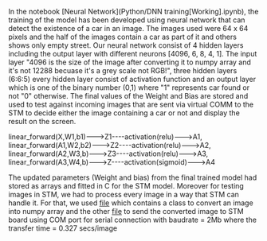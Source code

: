 In the notebook [Neural Network](Python/DNN training[Working].ipynb), the training of the model has been developed using neural network that can detect the existence of a car in an image. The images used were 64 x 64 pixels and the half of the images contain a car as part of it and others shows only empty street. Our neural network consist of 4 hidden layers including the output layer with different neurons [4096, 6, 8, 4, 1]. The input layer "4096 is the size of the image after converting it to numpy array and it's not 12288 becuase it's a grey scale not RGB!", three hidden layers (6:6:5) every hidden layer consist of activation function and an output layer which is one of the binary number (0,1) where "1" represents car found or not "0" otherwise. The final values of the Weight and Bias are stored and used to test against incoming images that are sent via virtual COMM to the STM to decide either the image containing a car or not and display the result on the screen. 

linear_forward(X,W1,b1)--->Z1----activation(relu)--->A1, linear_forward(A1,W2,b2)--->Z2----activation(relu)--->A2, linear_forward(A2,W3,b)--->Z3----activation(relu)--->A3, linear_forward(A3,W4,b)--->Z----activation(sigmoid)--->A4

The updated parameters (Weight and bias) from the final trained model had stored as arrays and fitted in C for the STM model. Moreover for testing images in STM, we had to process every image in a way that STM can handle it. For that, we used [file](Python/class_convert.py) which contains a class to convert an image into numpy array and the other [file]() to send the converted  image to STM board using COM port for serial connection with baudrate = 2Mb where the transfer time = 0.327 secs/image
